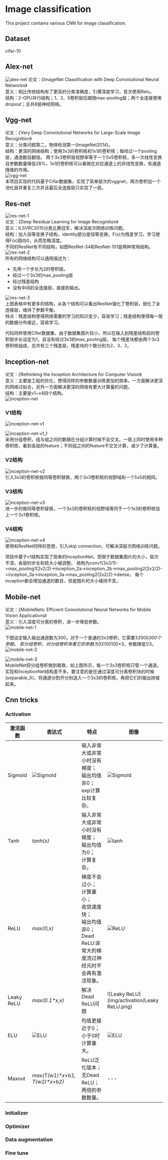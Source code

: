 # Image classification
This project contains various CNN for image classification.
## Dataset
cifar-10
## Alex-net
![alex-net](img/alexnet_structure.jpg)
论文：《ImageNet Classification with Deep Convolutional Neural Networks》   
意义：相比传统结构有了更高的分类准确度，引爆深度学习，首次使用Relu。   
结构：2-GPU并行结构；1、2、5卷积层后跟随max-pooling层；两个全连接使用dropout；总共8层神经网络。
## Vgg-net
论文：《Very Deep Convolutional Networks for Large-Scale Image Recognition》    
意义：分类问题第二，物体检测第一(ImageNet2014)。  
结构：更深的网络结构；使用3x3的卷积核和1x1的卷积核；每经过一个pooling层，通道数目翻倍。
两个3x3卷积层视野率等于一个5x5卷积核，多一次线性变换且参数数量降低28%，1x1的卷积核可以看做在对应通道上的非线性变换，有通道降维的作用。  
![vgg-net](img/vggnet_structure.jpg)  
本项目实现的代码基于Cifar数据集，实现了简单层次的vggnet，两次卷积加一个池化层并重复三次并且最后全连接层只实现了一层。
## Res-net 
![res-net-1](img/resnet_structure_3.png)   
论文：《Deep Residual Learning for Image Recognition》   
意义：ILSVRC2015分类比赛冠军，解决深层次网络训练问题。  
结构：加入恒等变换子结构，identity部分是恒等变换，F(x)为残差学习，学习使得F(x)趋向0，从而忽略深度。  
不同的ResNet有不同结构，如图ResNet-34和ResNet-101是两种常用结构。
![res-net-2](img/resnet_structure_1.png)     
所有的网络结构可以通用描述为：
* 先用一个步长为2的卷积层。
* 经过一个3x3的max_pooling层
* 经过残差结构
* 没有中间的全连接层，直接到输出。

![res-net-3](img/resnet_structure_2.png)  
上图表格中有更多的结构，从各个结构可以看出ResNet强化了卷积层，弱化了全连接层，维持了参数平衡。  
特点：残差结构使得网络需要的学习的知识变少，容易学习；残差结构使得每一层的数据分布接近，容易学习。

代码同样使用Cifer数据集，由于数据集图片较小，所以在输入到残差结构前的卷积层步长设定为1，且没有经过3x3的max_pooling层。
每个残差块都由两个3x3卷积核组成，总共有三个残差层，残差块的个数分别为2、3、2。

## Inception-net
论文：《Rethinking the Inception Architecture for Computer Vision》    
意义：主要是工程的优化，使得同样的参数数量训练更加的效率。一方面解决更深的网络过拟合，另外一方面解决更深的网络有更大计算量的问题。  
结构：主要是v1~v4四个结构。  
![inception-net](img/inceptionnet.png)
### V1结构
![inception-net-v1](img/inceptionnet_v1_structure.png)  

![inception-net-v1_1](img/inceptionnet_v1_structure_1.png)  
采用分组卷积，组与组之间的数据在分组计算时候不会交叉。一层上同时使用多种卷积核，看到各层的feature；不同组之间的feature不交叉计算，减少了计算量。
### V2结构  
![inception-net-v2](img/inceptionnet_v2_structure.png)  
引入3x3的卷积核做同等卷积替换，两个3x3卷积核的视野域和一个5x5的相同。  
### V3结构  
![inception-net-v3](img/inceptionnet_v3_structure.png)  
进一步的做同等卷积替换，一个3x3的卷积核的视野域等同于一个1x3的卷积核加上一个3x1卷积核。  
### V4结构  
![inception-net-v4](img/inceptionnet_v4_structure.png)  
使用和ResNet同样的思想，引入skip connection，可解决深层次网络训练问题。  

项目中基于v1结构实现了简单的InceptionNet，受限于数据集图片的大小，层次不深，各层的步长和核大小被调整。
结构为conv1(3x3/1)->max_pooling1(2x2/2)->inception_2a->inception_2b->max_pooling2(2x2/2)->inception_3a->inception_3a->max_pooling2(2x2/2)->dense，
每个inception都会增加通道的数目，但是图片的大小维持不变。
## Mobile-net
论文：《MobileNets: Efficient Convolutional Neural Networks for Mobile Vision Applications》   
意义：引入深度可分离的卷积，进一步降低参数。  
![mobile-net-1](img/mobilenet_structure_1.png)  

下图设定输入输出通道数为300，对于一个普通的3x3卷积，它需要3*3*300*300个参数。
若分组卷积，对分组卷积来看它的参数为3*3*100*100*3。参数降低1/3。  
![mobile-net-2](img/mobilenet_structure_2.png)    

![mobile-net-3](img/mobilenet_structure_3.png)    
MobileNet将分组卷积做到极致，如上图所示，每一个3x3卷积核只管一个通道。  
实现和InceptionNet结构差不多，要注意的是在通过深度可分离卷积块的时候(separable_X)，将通道分割开分别送入一个3x3的卷积核，再把它们的输出拼接起来。
## Cnn tricks
### Activation
|激活函数|表达式|特点|图像|
|---|---|---|---|
|Sigmoid|![Sigmoid](https://gss3.bdstatic.com/-Po3dSag_xI4khGkpoWK1HF6hhy/baike/s%3D99/sign=a46bd6f1dd33c895a27e9472d01340df/0df3d7ca7bcb0a4659502a5f6f63f6246b60af62.jpg)|输入非常大或非常小时没有梯度；<br>输出均值非0；<br>exp计算比较复杂。|![Sigmoid](img/activation/sigmoid.png)|
|Tanh|_tanh(x)_|输入非常大或非常小时没有梯度；<br>输出均值为0；<br>计算复杂。|![tanh](img/activation/tanh.png)|
|ReLU|_max(0,x)_|梯度不会过小；<br>计算量小；<br>收敛速度快；<br>输出均值非0；<br>Dead ReLU:非常大的梯度流过神经元时不会再有激活现象。|![ReLU](img/activation/ReLU.png)|
|Leaky ReLU|_max(0.1*x,x)_|解决Dead ReLU问题|![Leaky ReLU](img/activation/Leaky ReLU.png)|
|ELU|![ELU](https://gss2.bdstatic.com/9fo3dSag_xI4khGkpoWK1HF6hhy/baike/s%3D159/sign=9996f16e805494ee83220b1c14f4e0e1/94cad1c8a786c917157622e8c53d70cf3ac757ed.jpg)|均值更接近于0；<br>小于0时计算量大。|![ELU](img/activation/ELU.png)|
|Maxout|_max(T(w1)*x+b1, T(w2)*x+b2)_|ReLU泛化版本；<br>无Dead ReLU；<br>两倍的参数数量。|---|
### Initializer
### Optimizer
### Data augmentation
### Fine tune


